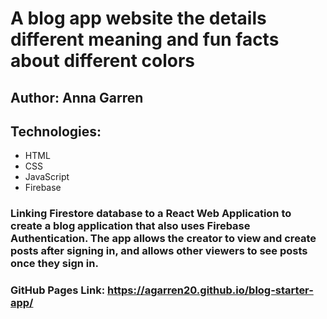 # A blog app website the details different meaning and fun facts about different colors
## Author: Anna Garren
## Technologies:

- HTML
- CSS
- JavaScript
- Firebase

### Linking Firestore database to a React Web Application to create a blog application that also uses Firebase Authentication. The app allows the creator to view and create posts after signing in, and allows other viewers to see posts once they sign in.

### GitHub Pages Link: https://agarren20.github.io/blog-starter-app/
